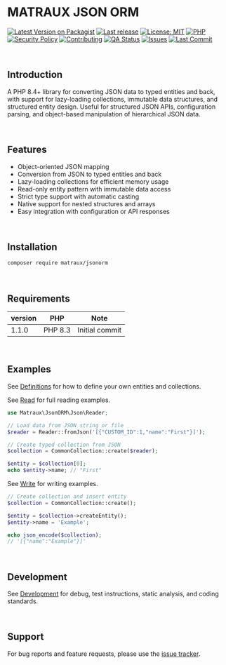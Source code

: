 # MATRAUX JSON ORM
[![Latest Version on Packagist](https://img.shields.io/packagist/v/matraux/jsonorm.svg?logo=packagist&logoColor=white)](https://packagist.org/packages/matraux/jsonorm)
[![Last release](https://img.shields.io/github/v/release/matraux/jsonorm?display_name=tag&logo=github&logoColor=white)](https://github.com/matraux/jsonorm/releases)
[![License: MIT](https://img.shields.io/badge/license-MIT-blue.svg?logo=open-source-initiative&logoColor=white)](LICENSE)
[![PHP](https://img.shields.io/badge/PHP-8.4+-blue.svg?logo=php&logoColor=white)](https://php.net)
[![Security Policy](https://img.shields.io/badge/Security-Policy-blue?logo=bitwarden&logoColor=white)](./.github/SECURITY.md)
[![Contributing](https://img.shields.io/badge/Contributing-Disabled-lightgrey?logo=github&logoColor=white)](CONTRIBUTING.md)
[![QA Status](https://img.shields.io/github/actions/workflow/status/matraux/jsonorm/qa.yml?label=Quality+Assurance&logo=checkmarx&logoColor=white)](https://github.com/matraux/jsonorm/actions/workflows/qa.yml)
[![Issues](https://img.shields.io/github/issues/matraux/jsonorm?logo=github&logoColor=white)](https://github.com/matraux/jsonorm/issues)
[![Last Commit](https://img.shields.io/github/last-commit/matraux/jsonorm?logo=git&logoColor=white)](https://github.com/matraux/jsonorm/commits)

<br>

## Introduction
A PHP 8.4+ library for converting JSON data to typed entities and back, with support for lazy-loading collections, immutable data structures, and structured entity design.
Useful for structured JSON APIs, configuration parsing, and object-based manipulation of hierarchical JSON data.


<br>

## Features
- Object-oriented JSON mapping
- Conversion from JSON to typed entities and back
- Lazy-loading collections for efficient memory usage
- Read-only entity pattern with immutable data access
- Strict type support with automatic casting
- Native support for nested structures and arrays
- Easy integration with configuration or API responses

<br>

## Installation
```bash
composer require matraux/jsonorm
```

<br>

## Requirements
| version | PHP | Note
|----|---|---
| 1.1.0 | PHP 8.3 | Initial commit

<br>

## Examples
See [Definitions](./docs/Definitions.md)  for how to define your own entities and collections.

See [Read](./docs/Read.md) for full reading examples.
```php
use Matraux\JsonORM\Json\Reader;

// Load data from JSON string or file
$reader = Reader::fromJson('[{"CUSTOM_ID":1,"name":"First"}]');

// Create typed collection from JSON
$collection = CommonCollection::create($reader);

$entity = $collection[0];
echo $entity->name; // "First"
```

See [Write](./docs/Write.md) for writing examples.
```php
// Create collection and insert entity
$collection = CommonCollection::create();

$entity = $collection->createEntity();
$entity->name = 'Example';

echo json_encode($collection);
// '[{"name":"Example"}]'
```

<br>

## Development
See [Development](./docs/Development.md) for debug, test instructions, static analysis, and coding standards.

<br>

## Support
For bug reports and feature requests, please use the [issue tracker](https://github.com/matraux/jsonorm/issues).